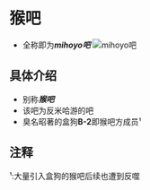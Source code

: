 # 猴吧   
- 全称即为*****mihoyo吧*****
![mihoyo吧](https://s1.ax1x.com/2023/08/15/pPQigjf.png)
   
## 具体介绍    
- 别称*****猴吧*****
- 该吧为反米哈游的吧
- 臭名昭著的盒狗**B-2**即猴吧方成员¹

## 注释
¹:大量引入盒狗的猴吧后续也遭到反噬